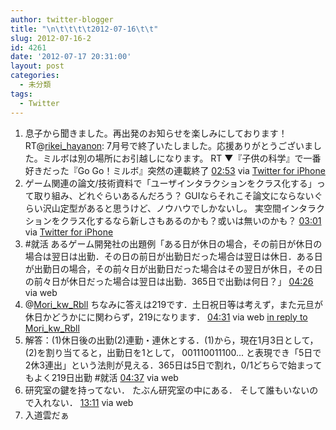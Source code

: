 ```yaml
---
author: twitter-blogger
title: "\n\t\t\t\t2012-07-16\t\t"
slug: 2012-07-16-2
id: 4261
date: '2012-07-17 20:31:00'
layout: post
categories:
  - 未分類
tags:
  - Twitter
---
```


<div xmlns:georss="http://www.georss.org/georss">

1.  <span><span>息子から聞きました。再出発のお知らせを楽しみにしております！ RT@[rikei_hayanon](http://twitter.com/rikei_hayanon "rikei_hayanon"): 7月号で終了いたしました。応援ありがとうございました。ミルボは別の場所にお引越しになります。 RT ▼『子供の科学』で一番好きだった『Go Go！ミルボ』突然の連載終了</span> <span>[<span>02:53</span>](http://twitter.com/o_ob/status/224864325985239040) <span>via [Twitter for iPhone](http://twitter.com/download/iphone)</span></span></span>
2.  <span><span>ゲーム関連の論文/技術資料で「ユーザインタラクションをクラス化する」って取り組み、どれぐらいあるんだろう？ GUIならそれこそ論文にならないぐらい沢山定型があると思うけど、ノウハウでしかないし。 実空間インタラクションをクラス化するなら新しさもあるのかも？或いは無いのかも？</span> <span>[<span>03:01</span>](http://twitter.com/o_ob/status/224866274604359682) <span>via [Twitter for iPhone](http://twitter.com/download/iphone)</span></span></span>
3.  <span><span>#就活 あるゲーム開発社の出題例「ある日が休日の場合，その前日が休日の場合は翌日は出勤．その日の前日が出勤日だった場合は翌日は休日．ある日が出勤日の場合，その前々日が出勤日だった場合はその翌日が休日，その日の前々日が休日だった場合は翌日は出勤．365日で出勤は何日？」</span> <span>[<span>04:26</span>](http://twitter.com/o_ob/status/224887843313565698) <span>via web</span></span></span>
4.  <span><span>@[Mori_kw_Rbll](http://twitter.com/Mori_kw_Rbll "Mori_kw_Rbll") ちなみに答えは219です．土日祝日等は考えず，また元旦が休日かどうかにに関わらず，219になります．</span> <span>[<span>04:31</span>](http://twitter.com/o_ob/status/224888910768119809) <span>via web</span> [in reply to Mori_kw_Rbll](http://twitter.com/Mori_kw_Rbll/status/224888364988497922)</span></span>
5.  <span><span>解答：(1)休日後の出勤(2)連勤・連休とする．(1)から，現在1月3日として，(2)を割り当てると，出勤日を1として， 001110011100... と表現でき「5日で2休3連出」という法則が見える．365日は5日で割れ，0/1どちらで始まってもよく219日出勤 #就活</span> <span>[<span>04:37</span>](http://twitter.com/o_ob/status/224890535847010304) <span>via web</span></span></span>
6.  <span><span>研究室の鍵を持ってない． たぶん研究室の中にある． そして誰もいないので入れない．</span> <span>[<span>13:11</span>](http://twitter.com/o_ob/status/225019741947957248) <span>via web</span></span></span>
7.  <span><span>入道雲だぁ</span></span>

</div>
